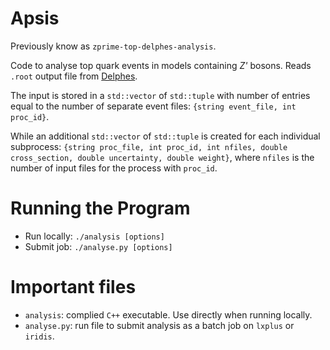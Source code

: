 # Apsis

Previously know as `zprime-top-delphes-analysis`.

Code to analyse top quark events in models containing *Z'* bosons. Reads `.root` output file from [Delphes](https://cp3.irmp.ucl.ac.be/projects/delphes).

The input is stored in a `std::vector` of `std::tuple` with number of entries equal to the number of separate event files: `{string event_file, int proc_id}`.

While an additional `std::vector` of `std::tuple` is created for each individual subprocess: `{string proc_file, int proc_id, int nfiles, double cross_section, double uncertainty, double weight}`, where `nfiles` is the number of input files for the process with `proc_id`.

# Running the Program

* Run locally: `./analysis [options]`
* Submit job: `./analyse.py [options]`

# Important files

* `analysis`: complied `C++` executable. Use directly when running locally.
* `analyse.py`: run file to submit analysis as a batch job on `lxplus` or `iridis`.
